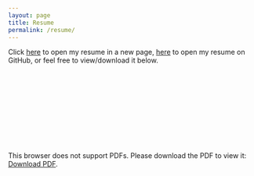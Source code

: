 ```yaml
---
layout: page
title: Resume
permalink: /resume/
---
```


Click <a href="https://pekofsky.github.io/assets/resume.pdf" target="_blank" rel="noopener noreferrer">here</a> to open my resume in a new page, <a href="https://github.com/pekofsky/pekofsky.github.io/blob/5731d8aaf65f79ed194794d2b9c3747643038a91/assets/resume.pdf" target="_blank" rel="noopener noreferrer">here</a> to open my resume on GitHub, or feel free to view/download it below.

<object data="https://pekofsky.github.io/assets/resume.pdf" type="application/pdf" width="700px" height="700px">
    <embed src="https://pekofsky.github.io/assets/resume.pdf">
        <p>This browser does not support PDFs. Please download the PDF to view it: <a href="https://pekofsky.github.io/assets/resume.pdf">Download PDF</a>.</p>
    </embed>
</object>